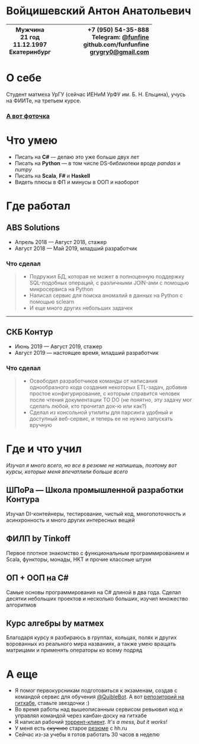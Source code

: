 # Войцишевский Антон Анатольевич

| Мужчина<br> 21 год<br> 11.12.1997<br> Екатеринбург|&nbsp; &nbsp; &nbsp; &nbsp;    &nbsp;  &nbsp;  &nbsp;    |  +7 (950) 54-35-888 <br>Telegram: [@funfine](t.me/funfine)<br> github.com/funfunfine<br> grygry0@gmail.com 	|
|----------------------------------------------------	|:-:	|-----------------------------------------------------------------:	|
# О себе
Студент матмеха УрГУ (сейчас ИЕНиМ УрФУ им. Б. Н. Ельцина), учусь на ФИИТе, на третьем курсе.
### [А вот фоточка](https://sun9-27.userapi.com/c851024/v851024063/187a63/S0kh2D0U7Ds.jpg)
# Что умею

* Писать на **C#** &mdash; делаю это уже больше двух лет
* Писать на **Python** &mdash; в том числе DS-библиотеки вроде *pandas* и *numpy* 
* Писать на **Scala**, **F#** и **Haskell**
* Видеть плюсы в ФП и минусы в ООП и наоборот

# Где работал

## ABS Solutions
* Апрель 2018 &mdash; Август 2018, стажер
* Август 2018 &mdash; Май 2019, младший разработчик
### Что сделал 
> * Подружил БД, которая не может в полноценную поддержку SQL-подобных операций, с различными JOIN-ами с помощью микросервиса на Python
> * Написал сервис для поиска аномалий в данных на Python с помощью sclearn
> * И еще много других небольших задачек

---
## СКБ Контур
* Июнь 2019 &mdash; Август 2019, стажер
* Август 2019 &mdash; настоящее время, младший разработчик

### Что сделал
> * Освободил разработчиков команды от написания однообразного кода создания некоторых ETL-задач, добавив простое конфигурирование, с которым справится человек после чтения документации TO DO (не понятно, эту задачу мог сделать любой, кто прочитал док-ю или как?)
> * Сделал из консольной утилиты для парсинга удобный и доступный веб-сервис, и теперь ее не нужно запускать вручную

# Где и что учил
*Изучал я много всего, но все в резюме не напишешь, поэтому вот курсы, которые меня впечатлили больше всего*
## ШПоРа &mdash; Школа промышленной разработки Контура
Изучал DI-контейнеры, тестирование, чистый код, многопоточность и асинхронность и много других интересных вещей

## ФИЛП by Tinkoff
Первое плотное знакомство с функциональным программированием и Scala, функторы, монады, HKT и прочие классные штуки

## ОП + ООП на С#
Самые основы программирования на С# длиной в два года. Сделал десятки небольших проектов и несколько больших, изучил множество алгоритмов
## Курс алгебры by матмех
Благодаря курсу я разбираюсь в группах, кольцах, полях и других ворованных из реального мира названиях, а также умею вращать матрицами и применять операторы ко всему подряд

# А еще
* Я помог первокурсникам подготовиться к экзаменам, создав с командой  сервис для обучения [@QuibleBot](t.me/QuibleBot). А вот [репозиторий на гитхабе](https://github.com/742PM/Quiz), ставьте звездочки :)
* Во время работы над вышеописанным сервисом ревьювил код и управлял командой через канбан-доску на гитхабе
* Я написал рабочий [торрент-клиент](https://bitbucket.org/funfunfine/grent/src/master/). *It's a mess, but it works!* 
* У меня есть <s>скучное</s> старое [резюме](https://hh.ru/applicant/resumes/view?resume=d85b5e4fff042e9e9a0039ed1f6132414f5734) с hh.ru
* Сейчас из-за учебы я готов работать 30 часов в неделю
